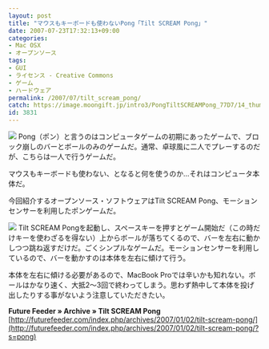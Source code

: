 ```yaml
---
layout: post
title: "マウスもキーボードも使わないPong「Tilt SCREAM Pong」"
date: 2007-07-23T17:32:13+09:00
categories:
- Mac OSX
- オープンソース
tags: 
- GUI
- ライセンス - Creative Commons
- ゲーム
- ハードウェア
permalink: /2007/07/tilt_scream_pong/
catch: https://image.moongift.jp/intro3/PongTiltSCREAMPong_77D7/14_thumb.png
id: 3831
---
```

[![](https://image.moongift.jp/intro3/PongTiltSCREAMPong_77D7/13_thumb.png)](https://image.moongift.jp/intro3/PongTiltSCREAMPong_77D7/132.png) Pong（ポン）と言うのはコンピュータゲームの初期にあったゲームで、ブロック崩しのバーとボールのみのゲームだ。通常、卓球風に二人でプレーするのだが、こちらは一人で行うゲームだ。   
  
マウスもキーボードも使わない、となると何を使うのか…それはコンピュータ本体だ。   
  
今回紹介するオープンソース・ソフトウェアはTilt SCREAM Pong、モーションセンサーを利用したポンゲームだ。   
  
<!--more-->  
  
[![](https://image.moongift.jp/intro3/PongTiltSCREAMPong_77D7/14_thumb.png)](https://image.moongift.jp/intro3/PongTiltSCREAMPong_77D7/142.png) Tilt SCREAM Pongを起動し、スペースキーを押すとゲーム開始だ（この時だけキーを使わざるを得ない）上からボールが落ちてくるので、バーを左右に動かしつつ跳ね返すだけだ。ごくシンプルなゲームだ。モーションセンサーを利用しているので、バーを動かすのは本体を左右に傾けて行う。   
  
本体を左右に傾ける必要があるので、MacBook Proでは辛いかも知れない。ボールはかなり速く、大抵2～3回で終わってしまう。思わず熱中して本体を投げ出したりする事がないよう注意していただきたい。   
  
**Future Feeder » Archive » Tilt SCREAM Pong**  
[http://futurefeeder.com/index.php/archives/2007/01/02/tilt-scream-pong/](http://futurefeeder.com/index.php/archives/2007/01/02/tilt-scream-pong/?s=pong)